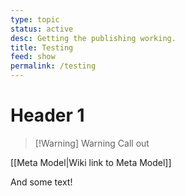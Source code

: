 ```yaml
---
type: topic
status: active
desc: Getting the publishing working.
title: Testing
feed: show
permalink: /testing
---
```


# Header 1

>[!Warning] Warning
>Call out

[[Meta Model|Wiki link to Meta Model]]

And some text!